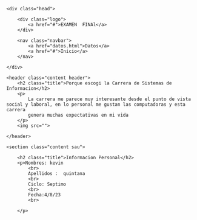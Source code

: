 <!DOCTYPE html>
<html lang="en">
<head>
    <meta charset="UTF-8">
    <meta http-equiv="X-UA-Compatible" content="IE=edge">
    <meta name="viewport" content="width=device-width, initial-scale=1.0">
    <link rel="stylesheet" href="https://cdnjs.cloudflare.com/ajax/libs/font-awesome/5.15.1/css/all.min.css">
    <link rel="stylesheet" href="style.css">
    <title>Pagina web basica</title>

</head>
<body>

    <div class="head">

        <div class="logo">
            <a href="#">EXAMEN  FINAl</a>
        </div>

        <nav class="navbar">
            <a href="datos.html">Datos</a>
            <a href="#">Inicio</a>
        </nav>

    </div>

    <header class="content header">
        <h2 class="title">Porque escogi la Carrera de Sistemas de Informacion</h2>
        <p>
            La carrera me parece muy interesante desde el punto de vista social y laboral, en lo personal me gustan las computadoras y esta carrera 
            genera muchas expectativas en mi vida
        </p>
        <img src="">

    </header>

    <section class="content sau">

        <h2 class="title">Informacion Personal</h2>
        <p>Nombres: kevin
            <br>
            Apellidos :  quintana
            <br>
            Ciclo: Septimo
            <br>
            Fecha:4/8/23 
            <br>

        </p>
